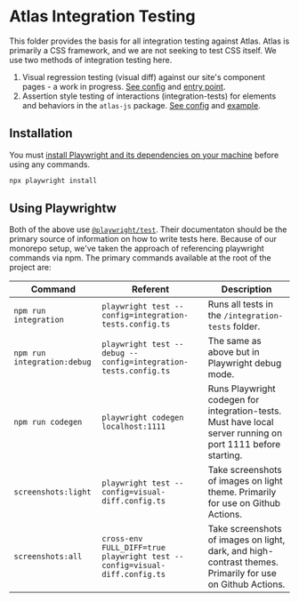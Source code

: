 # Atlas Integration Testing

This folder provides the basis for all integration testing against Atlas. Atlas is primarily a CSS framework, and we are not seeking to test CSS itself. We use two methods of integration testing here.

1. Visual regression testing (visual diff) against our site's component pages - a work in progress. [See config](./visual-diff.config.ts) and [entry point](./visual-diff/visual-diff.spec.ts).
2. Assertion style testing of interactions (integration-tests) for elements and behaviors in the `atlas-js` package. [See config](./visual-diff.config.ts) and [example](./integration-tests/popover.spec.ts).

## Installation

You must [install Playwright and its dependencies on your machine](https://playwright.dev/docs/intro#manually) before using any commands.

```sh
npx playwright install
```

## Using Playwrightw

Both of the above use [`@playwright/test`](https://playwright.dev/). Their documentaton should be the primary source of information on how to write tests here. Because of our monorepo setup, we've taken the approach of referencing playwright commands via npm. The primary commands available at the root of the project are:

| Command                     | Referent                                                                  | Description                                                                                                 |
| --------------------------- | ------------------------------------------------------------------------- | ----------------------------------------------------------------------------------------------------------- |
| `npm run integration`       | `playwright test --config=integration-tests.config.ts`                    | Runs all tests in the `/integration-tests` folder.                                                          |
| `npm run integration:debug` | `playwright test --debug --config=integration-tests.config.ts`            | The same as above but in Playwright debug mode.                                                             |
| `npm run codegen`           | `playwright codegen localhost:1111`                                       | Runs Playwright codegen for integration-tests. Must have local server running on port 1111 before starting. |
| `screenshots:light`         | `playwright test --config=visual-diff.config.ts`                          | Take screenshots of images on light theme. Primarily for use on Github Actions.                             |
| `screenshots:all`           | `cross-env FULL_DIFF=true playwright test --config=visual-diff.config.ts` | Take screenshots of images on light, dark, and high-contrast themes. Primarily for use on Github Actions.   |
